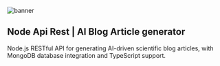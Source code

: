 ![banner](https://fiverr-res.cloudinary.com/images/t_main1,q_auto,f_auto,q_auto,f_auto/gigs/315108852/original/b32f19504ef9c812e4f08c17f3e971f68d944d56/do-professional-rest-api-in-node-js-with-mongodb-and-ms-sql.png)

## Node Api Rest | AI Blog Article generator

Node.js RESTful API for generating AI-driven scientific blog articles, with MongoDB database integration and TypeScript support.
